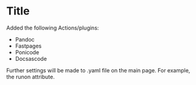 # Title
Added the following Actions/plugins:

- Pandoc
- Fastpages
- Ponicode
- Docsascode

Further settings will be made to .yaml file on the main page. For example, the runon attribute.
